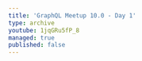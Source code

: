 ```yaml
---
title: 'GraphQL Meetup 10.0 - Day 1'
type: archive
youtube: 1jqGRu5fP_8
managed: true
published: false
---
```

